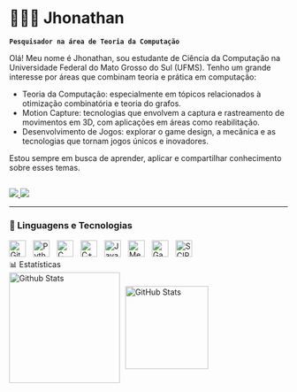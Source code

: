 # 👨🏻‍💻 Jhonathan 

**`Pesquisador na área de Teoria da Computação`**

Olá! Meu nome é Jhonathan, sou estudante de Ciência da Computação na Universidade Federal do Mato Grosso do Sul (UFMS). Tenho um grande interesse por áreas que combinam teoria e prática em computação:

- Teoria da Computação: especialmente em tópicos relacionados à otimização combinatória e teoria do grafos.
- Motion Capture: tecnologias que envolvem a captura e rastreamento de movimentos em 3D, com aplicações em áreas como reabilitação.
- Desenvolvimento de Jogos: explorar o game design, a mecânica e as tecnologias que tornam jogos únicos e inovadores.

Estou sempre em busca de aprender, aplicar e compartilhar conhecimento sobre esses temas.


  ##
 
<div> 
  <a href="mailto:jhonathanduartebarreto@gmail.com">
    <img src="https://img.shields.io/badge/-Gmail-%23333?style=for-the-badge&logo=gmail&logoColor=white" target="_blank">
  </a>

  <a href="https://www.linkedin.com/in/jhonathan-duarte-53b379360" target="_blank">
    <img src="https://img.shields.io/badge/-LinkedIn-%230077B5?style=for-the-badge&logo=linkedin&logoColor=white">
  </a>
</div>


---

### 🤖 Linguagens e Tecnologias

<img 
    align="left" 
    alt="Git" 
    title="Git"
    width="30px" 
    style="padding-right: 10px;" 
    src="https://cdn.jsdelivr.net/gh/devicons/devicon@latest/icons/git/git-original.svg" 
/>
<img 
    align="left" 
    alt="Python" 
    title="Python"
    width="30px" 
    style="padding-right: 10px;" 
    src="https://cdn.jsdelivr.net/gh/devicons/devicon@latest/icons/python/python-original.svg" 
/>
<img 
    align="left" 
    alt="C" 
    title="C"
    width="30px" 
    style="padding-right: 10px;" 
    src="https://img.icons8.com/?size=512&id=40670&format=png" 
/>
<img 
    align="left" 
    alt="C++" 
    title="C++"
    width="30px" 
    style="padding-right: 10px;" 
    src="https://cdn-icons-png.flaticon.com/512/6132/6132222.png" 
/>
<img 
    align="left" 
    alt="Java" 
    title="Java"
    width="30px" 
    style="padding-right: 10px;" 
    src="https://cdn.jsdelivr.net/gh/devicons/devicon@latest/icons/java/java-original.svg" 
/>
<img 
    align="left" 
    alt="Mediapipe" 
    title="Mediapipe"
    width="30px" 
    style="padding-right: 10px;" 
    src="https://res.cloudinary.com/startup-grind/image/upload/c_fill,dpr_2.0,f_auto,g_center,q_auto:good/v1/gcs/platform-data-goog/events/mediapipe_icon.png" 
/>
<img 
    align="left" 
    alt="GameMaker" 
    title="GameMaker"
    width="30px" 
    style="padding-right: 10px;" 
    src="https://user-images.githubusercontent.com/60024796/170530530-b17fc2f4-91ad-4b2b-ad58-d6d4b3ed9aac.png" 
/>
<img 
    align="left" 
    alt="SCIP" 
    title="SCIP"
    width="30px" 
    style="padding-right: 10px;" 
    src="https://www.ecole.ai/2021/ml4co-competition/images/skippy_logo_ml4co.png" 
/>

<br/>
<br/>
📊 Estatísticas

<div style="display: flex; align-items: center;">
  <img 
    alt="Github Stats" 
    height="200" 
    style="padding-right: 10px;" 
    src="https://github-readme-stats.vercel.app/api?username=jhonathaann&show_icons=true&theme=dark&include_all_commits=false&locale=pt-br" 
  />
  <img 
    alt="GitHub Stats" 
    height="150" 
    src="https://github-readme-stats.vercel.app/api/top-langs/?username=jhonathaann&theme=dark&layout=compact&custom_title=Tecnologias&langs_count=6" 
  />
</div>

